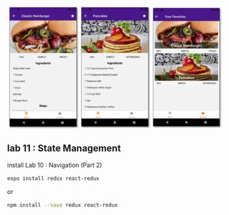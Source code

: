 <p align="center">
    <img alt="react-native" src="../demo/lab11.PNG" width="800">
</p>

## lab 11 : State Management

install Lab 10 : Navigation (Part 2)
```sh
expo install redux react-redux
```
or
```sh
npm install --save redux react-redux
```
